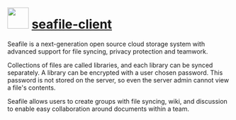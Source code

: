 # <img src="https://cdn.jsdelivr.net/gh/chocolatey-community/chocolatey-packages@65cff22d071fb30b82b8f2bdee89211b541520c7/icons/seafile-client.png" width="48" height="48"/> [seafile-client](https://chocolatey.org/packages/seafile-client)


Seafile is a next-generation open source cloud storage system with advanced support for file syncing, privacy protection and teamwork.

Collections of files are called libraries, and each library can be synced separately. A library can be encrypted with a user chosen password.
This password is not stored on the server, so even the server admin cannot view a file's contents.

Seafile allows users to create groups with file syncing, wiki, and discussion to enable easy collaboration around documents within a team.

